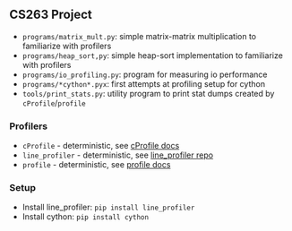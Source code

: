 ## CS263 Project


* `programs/matrix_mult.py`: simple matrix-matrix multiplication to familiarize with profilers
* `programs/heap_sort,py`: simple heap-sort implementation to familiarize with profilers
* `programs/io_profiling.py`: program for measuring io performance
* `programs/*cython*.pyx`: first attempts at profiling setup for cython
* `tools/print_stats.py`: utility program to print stat dumps created by `cProfile`/`profile`

### Profilers

* `cProfile` - deterministic, see [cProfile docs](https://docs.python.org/3/library/profile.html)
* `line_profiler` - deterministic, see [line_profiler repo](https://github.com/pyutils/line_profiler)
* `profile` - deterministic, see [profile docs](https://docs.python.org/3/library/profile.html)

### Setup

* Install line_profiler: `pip install line_profiler`
* Install cython: `pip install cython`